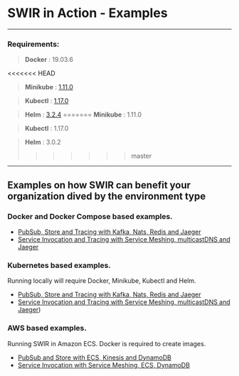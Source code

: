 # SWIR in Action - Examples


* * *
### Requirements:
> **Docker** : 19.03.6

<<<<<<< HEAD
> **Minikube** : [1.11.0](https://github.com/kubernetes/minikube/releases/tag/v1.11.0)

> **Kubectl** : [1.17.0](https://storage.googleapis.com/kubernetes-release/release/v1.17.0/bin/linux/amd64/kubectl)

> **Helm** : [3.2.4](https://github.com/helm/helm/releases/tag/v3.2.4)
=======
> **Minikube** : 1.11.0

> **Kubectl** : 1.17.0

> **Helm** : 3.0.2
>>>>>>> master
* * *

## Examples on how SWIR can benefit your organization dived by the environment type


### Docker and Docker Compose based examples. 
   - [PubSub, Store and Tracing with Kafka, Nats, Redis and Jaeger](docker/pubsub_and_store_example/README.md)
   - [Service Invocation and Tracing with Service Meshing, multicastDNS and Jaeger](docker/service_invocation_example/README.md)
   
### Kubernetes based examples. 

Running locally will require Docker, Minikube, Kubectl and Helm.

   - [PubSub, Store and Tracing with Kafka, Nats, Redis and Jaeger](kubernetes/pubsub_and_store_example/README.md)
   - [Service Invocation and Tracing with Service Meshing, multicastDNS and Jaeger](kubernetes/service_invocation_example/README.md))
   
### AWS based examples. 

Running SWIR in Amazon ECS. Docker is required to create images.

  - [PubSub and Store with ECS, Kinesis and DynamoDB](aws/pubsub_and_store_example/README.md)
  - [Service Invocation with Service Meshing, ECS, DynamoDB](aws/service_invocation_example/README.md)


  

